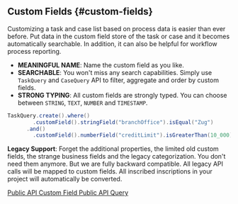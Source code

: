 ## Custom Fields {#custom-fields}
Customizing a task and case list based on process data is easier than ever before.
Put data in the custom field store of the task or case and it becomes automatically searchable.
In addition, it can also be helpful for workflow process reporting.

 * __MEANINGFUL NAME__: Name the custom field as you like.
 * __SEARCHABLE__: You won't miss any search capabilities. Simply use `TaskQuery` and `CaseQuery` API to filter, aggregate and order by custom fields.
 * __STRONG TYPING__: All custom fields are strongly typed. You can choose between `STRING`, `TEXT`, `NUMBER` and `TIMESTAMP`.

```java
TaskQuery.create().where()
        .customField().stringField("branchOffice").isEqual("Zug")
      .and()
        .customField().numberField("creditLimit").isGreaterThan(10_000);
```

__Legacy Support__: Forget the additional properties, the limited old custom fields, the strange business fields and the legacy categorization.
You don't need them anymore. But we are fully backward compatible. All legacy API calls will be mapped to custom fields.
All inscribed inscriptions in your project will automatically be converted.

<div class="short-links">
	<a href="${docBaseUrl}/public-api/ch/ivyteam/ivy/workflow/custom/field/ICustomFields.html" target="_blank" rel="noopener noreferrer">
	  <i class="si si-java"></i> Public API Custom Field
	</a>
	<a href="${docBaseUrl}/public-api/ch/ivyteam/ivy/workflow/query/TaskQuery.IFilterableColumns.html#customField--" 
		target="_blank" rel="noopener noreferrer">
	  <i class="si si-java"></i> Public API Query
	</a>
</div>
